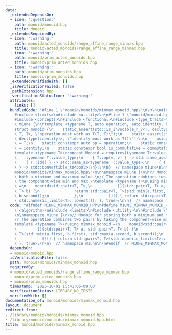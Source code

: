 ```yaml
---
data:
  _extendedDependsOn:
  - icon: ':question:'
    path: monoid/monoid.hpp
    title: Monoid
  _extendedRequiredBy:
  - icon: ':warning:'
    path: monoid/acted_monoids/range_affine_range_minmax.hpp
    title: monoid/acted_monoids/range_affine_range_minmax.hpp
  - icon: ':warning:'
    path: monoid/prim_acted_monoids.hpp
    title: monoid/prim_acted_monoids.hpp
  - icon: ':warning:'
    path: monoid/prim_monoids.hpp
    title: monoid/prim_monoids.hpp
  _extendedVerifiedWith: []
  _isVerificationFailed: false
  _pathExtension: hpp
  _verificationStatusIcon: ':warning:'
  attributes:
    links: []
  bundledCode: "#line 1 \"monoid/monoids/minmax_monoid.hpp\"\n\n\n\n#include <algorithm>\n\
    #include <limits>\n#include <utility>\n\n#line 1 \"monoid/monoid.hpp\"\n\n\n\n\
    #include <concepts>\n#include <functional>\n#include <type_traits>\n\nnamespace\
    \ m1une {\n\ntemplate <typename T, auto operation, auto identity, bool commutative>\n\
    struct monoid {\n    static_assert(std::is_invocable_r_v<T, decltype(operation),\
    \ T, T>, \"operation must work as T(T, T)\");\n    static_assert(std::is_invocable_r_v<T,\
    \ decltype(identity)>, \"identity must work as T()\");\n\n    using value_type\
    \ = T;\n    static constexpr auto op = operation;\n    static constexpr auto id\
    \ = identity;\n    static constexpr bool is_commutative = commutative;\n};\n\n\
    template <typename T>\nconcept Monoid = requires(typename T::value_type v) {\n\
    \    typename T::value_type;\n    { T::op(v, v) } -> std::same_as<typename T::value_type>;\n\
    \    { T::id() } -> std::same_as<typename T::value_type>;\n    { T::is_commutative\
    \ } -> std::convertible_to<bool>;\n};\n\n}  // namespace m1une\n\n\n#line 9 \"\
    monoid/monoids/minmax_monoid.hpp\"\n\nnamespace m1une {\n\n// Monoid for storing\
    \ both a minimum and maximum value.\n// The operation combines two pairs by taking\
    \ the component-wise min and max.\ntemplate <typename T>\nusing minmax_monoid\
    \ =\n    monoid<std::pair<T, T>,\n           [](std::pair<T, T> a, std::pair<T,\
    \ T> b) {\n               return std::pair<T, T>(std::min(a.first, b.first), std::max(a.second,\
    \ b.second));\n           },\n           []() { return std::pair<T, T>(std::numeric_limits<T>::max(),\
    \ std::numeric_limits<T>::lowest()); }, true>;\n\n}  // namespace m1une\n\n\n"
  code: "#ifndef M1UNE_MINMAX_MONOID_HPP\n#define M1UNE_MINMAX_MONOID_HPP 1\n\n#include\
    \ <algorithm>\n#include <limits>\n#include <utility>\n\n#include \"../monoid.hpp\"\
    \n\nnamespace m1une {\n\n// Monoid for storing both a minimum and maximum value.\n\
    // The operation combines two pairs by taking the component-wise min and max.\n\
    template <typename T>\nusing minmax_monoid =\n    monoid<std::pair<T, T>,\n  \
    \         [](std::pair<T, T> a, std::pair<T, T> b) {\n               return std::pair<T,\
    \ T>(std::min(a.first, b.first), std::max(a.second, b.second));\n           },\n\
    \           []() { return std::pair<T, T>(std::numeric_limits<T>::max(), std::numeric_limits<T>::lowest());\
    \ }, true>;\n\n}  // namespace m1une\n\n#endif  // M1UNE_MINMAX_MONOID_HPP\n"
  dependsOn:
  - monoid/monoid.hpp
  isVerificationFile: false
  path: monoid/monoids/minmax_monoid.hpp
  requiredBy:
  - monoid/acted_monoids/range_affine_range_minmax.hpp
  - monoid/prim_acted_monoids.hpp
  - monoid/prim_monoids.hpp
  timestamp: '2025-10-01 15:41:05+09:00'
  verificationStatus: LIBRARY_NO_TESTS
  verifiedWith: []
documentation_of: monoid/monoids/minmax_monoid.hpp
layout: document
redirect_from:
- /library/monoid/monoids/minmax_monoid.hpp
- /library/monoid/monoids/minmax_monoid.hpp.html
title: monoid/monoids/minmax_monoid.hpp
---
```

